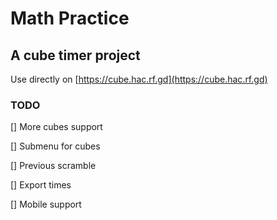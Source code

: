 # Math Practice
## A cube timer project

Use directly on [https://cube.hac.rf.gd](https://cube.hac.rf.gd)

### TODO
[] More cubes support

[] Submenu for cubes

[] Previous scramble

[] Export times

[] Mobile support
